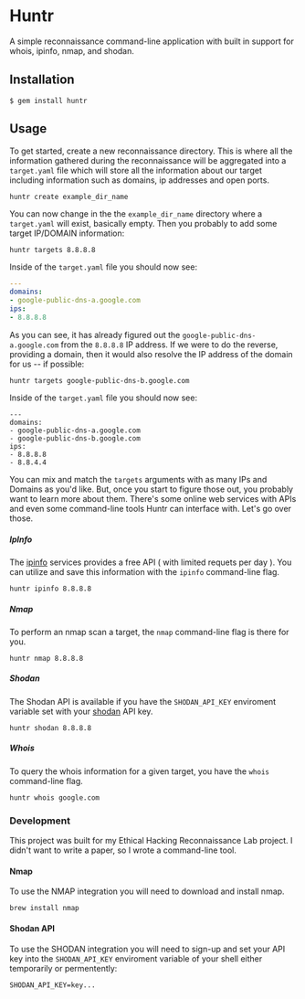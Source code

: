 # Huntr

A simple reconnaissance command-line application with built in support for whois, ipinfo, nmap, and shodan.

## Installation

    $ gem install huntr

## Usage

To get started, create a new reconnaissance directory. This is where all the information gathered during the reconnaissance will be aggregated into a `target.yaml` file which will store all the information about our target including information such as domains, ip addresses and open ports.

```
huntr create example_dir_name
```

You can now change in the the `example_dir_name` directory where a `target.yaml` will exist, basically empty. Then you probably to add some target IP/DOMAIN information:

```
huntr targets 8.8.8.8
```

Inside of the `target.yaml` file you should now see:

```yaml
---
domains:
- google-public-dns-a.google.com
ips:
- 8.8.8.8
```

As you can see, it has already figured out the `google-public-dns-a.google.com` from the `8.8.8.8` IP address. If we were to do the reverse, providing a domain, then it would also resolve the IP address of the domain for us -- if possible:

```
huntr targets google-public-dns-b.google.com
```

Inside of the `target.yaml` file you should now see:

```
---
domains:
- google-public-dns-a.google.com
- google-public-dns-b.google.com
ips:
- 8.8.8.8
- 8.8.4.4
```

You can mix and match the `targets` arguments with as many IPs and Domains as you'd like. But, once you start to figure those out, you probably want to learn more about them. There's some online web services with APIs and even some command-line tools Huntr can interface with. Let's go over those.

##### IpInfo

The [ipinfo](https://ipinfo.io/) services provides a free API ( with limited requets per day ). You can utilize and save this information with the `ipinfo` command-line flag.

```
huntr ipinfo 8.8.8.8
``` 

##### Nmap

To perform an nmap scan a target, the `nmap` command-line flag is there for you.

```
huntr nmap 8.8.8.8
```

##### Shodan

The Shodan API is available if you have the `SHODAN_API_KEY` enviroment variable set with your [shodan](https://www.shodan.io/) API key. 

```
huntr shodan 8.8.8.8
```

##### Whois

To query the whois information for a given target, you have the `whois` command-line flag.

```
huntr whois google.com
```

### Development

This project was built for my Ethical Hacking Reconnaissance Lab project. I didn't want to write a paper, so I wrote a command-line tool.

#### Nmap

To use the NMAP integration you will need to download and install nmap.

```
brew install nmap
```

#### Shodan API

To use the SHODAN integration you will need to sign-up and set your API key into the `SHODAN_API_KEY` enviroment variable of your shell either temporarily or permentently:

```
SHODAN_API_KEY=key...
```
